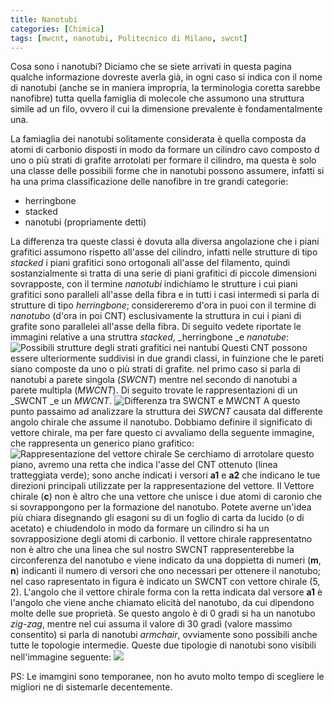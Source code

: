 ```yaml
---
title: Nanotubi
categories: [Chimica]
tags: [mwcnt, nanotubi, Politecnico di Milano, swcnt]
---
```

Cosa sono i nanotubi?
Diciamo che se siete arrivati in questa pagina qualche informazione dovreste averla gi&agrave;, in ogni caso si indica con il nome di nanotubi (anche se in maniera impropria, la terminologia coretta sarebbe nanofibre) tutta quella famiglia di molecole che assumono una struttura simile ad un filo, ovvero il cui la dimensione prevalente &egrave; fondamentalmente una.
<!--break-->
La famiaglia dei nanotubi solitamente considerata &egrave; quella composta da atomi di carbonio disposti in modo da formare un cilindro cavo composto d uno o pi&ugrave; strati di grafite arrotolati per formare il cilindro, ma questa &egrave; solo una classe delle possibili forme che in nanotubi possono assumere, infatti si ha una prima classificazione delle nanofibre in tre grandi categorie:

 * herringbone
 * stacked
 * nanotubi (propriamente detti)

La differenza tra queste classi &egrave; dovuta alla diversa angolazione che i piani grafitici assumono rispetto all'asse del cilindro, infatti nelle strutture di tipo _stacked_ i piani grafitici sono ortogonali all'asse del filamento, quindi sostanzialmente si tratta di una serie di piani grafitici di piccole dimensioni sovrapposte, con il termine _nanotubi_ indichiamo le  strutture i cui piani grafitici sono paralleli all'asse della fibra e in tutti i casi intermedi si parla di strutture di tipo _herringbone_; considereremo d'ora in puoi con il termine di _nanotubo_ (d'ora in poi CNT) esclusivamente la struttura in cui i piani di grafite sono parallelei all'asse della fibra. Di seguito vedete riportate le immagini relative a una struttra _stacked_, _herringbone _e _nanotube_:
<img src="/files/image/17/stacked_herringbone_nanotubolar.png" alt="Possibili strutture degli strati grafitici nei nantubi" />
Questi CNT possono essere ulteriormente suddivisi in due grandi classi, in fuinzione che le pareti siano composte da uno o pi&ugrave; strati di grafite. nel primo caso si parla di nanotubi a parete singola (_SWCNT_) mentre nel secondo di nanotubi a parete multipla (_MWCNT_).
Di seguito trovate le rappresentazioni di un _SWCNT _e un _MWCNT_.
<img src="/files/image/17/SWCNT_MWCNT.png" alt="Differenza tra SWCNT e MWCNT" />
A questo punto passaimo ad analizzare la struttura dei _SWCNT_ causata dal differente angolo chirale che assume il nanotubo. Dobbiamo definire il significato di vettore chirale, ma per fare questo ci avvaliamo della seguente immagine, che rappresenta un generico piano grafitico:
<img src="/files/image/17/vettore_chirale.png" alt="Rappresentazione del vettore chirale" />
Se cerchiamo di arrotolare questo piano, avremo una retta che indica l'asse del CNT ottenuto (linea tratteggiata verde); sono anche indicati i versori **a1** e **a2** che indicano le tue direzioni principali utilizzate per la rappresentazione del vettore.
Il Vettore chirale (**c**) non &egrave; altro che una vettore che unisce i due atomi di caronio che si sovrappongono per la formazione del nanotubo. Potete averne un'idea pi&ugrave; chiara disegnando gli esagoni su di un foglio di carta da lucido (o di acetato) e chiudendolo in modo da formare un cilindro si ha un sovrapposizione degli atomi di carbonio.
Il vettore chirale rappresentatno non &egrave; altro che una linea che sul nostro SWCNT rappresenterebbe la circonferenza del nanotubo e viene indicato da una doppietta di numeri (**m**, **n**) indicanti il numero di versori che ono necessari per ottenere il nanotubo; nel caso rapresentato in figura &egrave; indicato un SWCNT con vettore chirale (5, 2).
L'angolo che il vettore chirale forma con la retta indicata dal versore **a1** &egrave; l'angolo che viene anche chiamato elicit&agrave; del nanotubo, da cui dipendono molte delle sue propriet&agrave;. Se questo angolo &egrave; di 0 gradi si ha un nanotubo _zig-zag_, mentre nel cui assuma il valore di 30 gradi (valore massimo consentito) si parla di nanotubi _armchair_, ovviamente sono possibili anche tutte le topologie intermedie. Queste due tipologie di nanotubi sono visibili nell'immagine seguente:
<img src="/files/image/17/armchair_zigzag.png" arg="Rappresentazione di un SWCNT di tipo armchair e zig-zag" />

PS: Le imamgini sono temporanee, non ho avuto molto tempo di scegliere le migliori ne di sistemarle decentemente.
